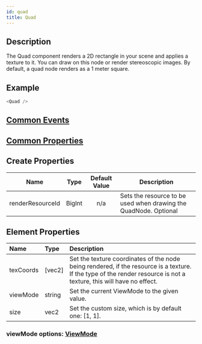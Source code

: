 ```yaml
---
id: quad
title: Quad
---
```

## Description
The Quad component renders a 2D rectangle in your scene and applies a texture to it. You can draw on this node or render stereoscopic images. By default, a quad node renders as a 1 meter square.

## Example

```javascript
<Quad />
```

## [Common Events](../types/Events.md)

## [Common Properties](../types/Properties.md)

## Create Properties

| Name             | Type   | Default Value | Description                                                      |
| ---------------- | ------ | :-----------: | ---------------------------------------------------------------- |
| renderResourceId | BigInt |      n/a      | Sets the resource to be used when drawing the QuadNode. Optional |

## Element Properties

| Name      | Type   | Description                                                                                                                                                          |
| :-------- | :----- | :------------------------------------------------------------------------------------------------------------------------------------------------------------------- |
| texCoords | [vec2] | Set the texture coordinates of the node being rendered, if the resource is a texture. If the type of the render resource is not a texture, this will have no effect. |
| viewMode  | string | Set the current ViewMode to the given value.                                                                                                                         |
| size      | vec2   | Set the custom size, which is by default one: [1, 1].                                                                                                                |

### viewMode options: [ViewMode](../types/ViewMode.md)
